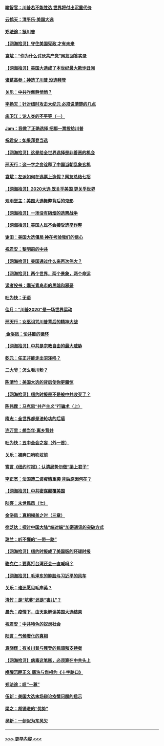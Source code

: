 #### [喻智官：川普若不能胜选 世界将付出沉重代价](../pages/nsc993/n12541352.md?t=11120651) 
#### [云鹤天：清平乐‧美国大选](../pages/nsc993/n12540916.md?t=11120651) 
#### [郑法途：挺川普](../pages/nsc993/n12540898.md?t=11120651) 
#### [【网海拾贝】守住美国宪政 才有未来](../pages/nsc993/n12540423.md?t=11120651) 
#### [袁斌：“你为什么讨厌共产党”网友回答实录](../pages/nsc993/n12540208.md?t=11120651) 
#### [【网海拾贝】美国大选成了本世纪最大欺诈丑闻](../pages/nsc993/n12538029.md?t=11120651) 
#### [诸葛高参：神选了川普 没选拜登](../pages/nsc993/n12537664.md?t=11120651) 
#### [关乐：中共咋倒静悄悄？](../pages/nsc993/n12537615.md?t=11120651) 
#### [李扬天：针对纽时攻击大纪元 必须说清楚的几点](../pages/nsc993/n12536001.md?t=11120651) 
#### [施卫江：论人类的不平等（一）](../pages/nsc993/n12535700.md?t=11120651) 
#### [Jam：我做了正确选择 把那一票投给川普](../pages/nsc993/n12535743.md?t=11120651) 
#### [祝君安：如果拜登当选](../pages/nsc993/n12535726.md?t=11120651) 
#### [【网海拾贝】这是给全世界选择是非善恶的机会](../pages/nsc993/n12535061.md?t=11120651) 
#### [邢天行：这一字之变诠释了中国当朝乱象玄机](../pages/nsc993/n12533446.md?t=11120651) 
#### [袁斌：左派如何在选票上造假？网友总结七招](../pages/nsc993/n12533180.md?t=11120651) 
#### [【网海拾贝】2020大选 既关乎美国 更关乎世界](../pages/nsc993/n12533161.md?t=11120651) 
#### [观雨堂主：美国大选舞弊背后的鬼影](../pages/nsc993/n12533153.md?t=11120651) 
#### [【网海拾贝】一场没有硝烟的选票战争](../pages/nsc993/n12531883.md?t=11120651) 
#### [【网海拾贝】美国人民不会接受选举作弊](../pages/nsc993/n12528850.md?t=11120651) 
#### [谢田：美国大选僵局 神在考验我们的信心](../pages/nsc993/n12527932.md?t=11120651) 
#### [祝君安：黎明前的中共](../pages/nsc993/n12524071.md?t=11120651) 
#### [【网海拾贝】美国通过什么来再次伟大？](../pages/nsc993/n12523844.md?t=11120651) 
#### [【网海拾贝】两个世界，两个景象，两个命运](../pages/nsc993/n12521419.md?t=11120651) 
#### [读者投书：曝光青岛市的黑暗和邪恶](../pages/nsc993/n12520988.md?t=11120651) 
#### [吐为快：无语](../pages/nsc993/n12518588.md?t=11120651) 
#### [佳月：“川普2020”是一场世界运动](../pages/nsc993/n12518581.md?t=11120651) 
#### [邢天行：女巫诅咒川普背后的精神大战](../pages/nsc993/n12517257.md?t=11120651) 
#### [ 金浴凤：论共匪的循环](../pages/nsc993/n12517133.md?t=11120651) 
#### [【网海拾贝】中共是宗教自由的最大威胁](../pages/nsc993/n12516879.md?t=11120651) 
#### [乾元：任正非能走出沼泽吗？](../pages/nsc993/n12515831.md?t=11120651) 
#### [二大爷：怎么看川粉？](../pages/nsc993/n12515820.md?t=11120651) 
#### [陈清竹：美国大选的背后使你更震惊](../pages/nsc993/n12515589.md?t=11120651) 
#### [【网海拾贝】纽约时报是不是被中共收买了？](../pages/nsc993/n12515122.md?t=11120651) 
#### [陈伟霆：马克思“共产主义”行骗术（上）](../pages/nsc993/n12510217.md?t=11120651) 
#### [隋志：全世界都是法轮功的后盾](../pages/nsc993/n12510636.md?t=11120651) 
#### [连万里：想当年‧离乡背井](../pages/nsc993/n12510623.md?t=11120651) 
#### [吐为快：五中全会之妄（外一首）](../pages/nsc993/n12510470.md?t=11120651) 
#### [关乐：裸奔口哨吹坟前](../pages/nsc993/n12510403.md?t=11120651) 
#### [寄言《纽约时报》：认清局势勿做“梁上君子”](../pages/nsc993/n12510042.md?t=11120651) 
#### [李正宽：法国遭二波疫情重袭 背后原因何在？](../pages/nsc993/n12509971.md?t=11120651) 
#### [【网海拾贝】中共密谋颠覆美国](../pages/nsc993/n12509816.md?t=11120651) 
#### [陆客：末世民风（七）](../pages/nsc993/n12507822.md?t=11120651) 
#### [金浴凤：真相揭盖之时（三章）](../pages/nsc993/n12507804.md?t=11120651) 
#### [徐芝达：探讨中国大陆“端对端”加密通讯的突破方式](../pages/nsc993/n12507682.md?t=11120651) 
#### [玲兰：听不懂的“一带一路”](../pages/nsc993/n12507669.md?t=11120651) 
#### [【网海拾贝】纽约时报成了美国版的环球时报](../pages/nsc993/n12507053.md?t=11120651) 
#### [骆克仁：要真打台湾还会一直喊吗？](../pages/nsc993/n12506843.md?t=11120651) 
#### [【网海拾贝】毛泽东的肿脸与习近平的风车](../pages/nsc993/n12504537.md?t=11120651) 
#### [关乐：谁还愿见毛岸英？](../pages/nsc993/n12503866.md?t=11120651) 
#### [清竹：是“坑爹”还是“害儿”？](../pages/nsc993/n12503034.md?t=11120651) 
#### [晨光：疫情下，由天象解读美国大选结果](../pages/nsc993/n12502536.md?t=11120651) 
#### [祝君安：中共特色的奴隶社会](../pages/nsc993/n12501529.md?t=11120651) 
#### [陆言：气候暖化的真相](../pages/nsc993/n12501183.md?t=11120651) 
#### [袁晓辉：有关川普与拜登的民调和支持者](../pages/nsc993/n12500433.md?t=11120651) 
#### [【网海拾贝】病毒这笔账，必须算在中共头上](../pages/nsc993/n12500320.md?t=11120651) 
#### [唤醒沉睡正义 唐浩与您相约《十字路口》](../pages/nsc993/n12497980.md?t=11120651) 
#### [郑法途：叹“一尊”](../pages/nsc993/n12498837.md?t=11120651) 
#### [伍新：美国大选末场辩论疫情问题的启示](../pages/nsc993/n12498829.md?t=11120651) 
#### [梁之：胡锡进的“优势”](../pages/nsc993/n12498780.md?t=11120651) 
#### [吴新：一剑似为东风欠](../pages/nsc993/n12498772.md?t=11120651) 

----
#### [ >>> 更早内容 <<< ](../indexes/nsc993-earlier.md)
